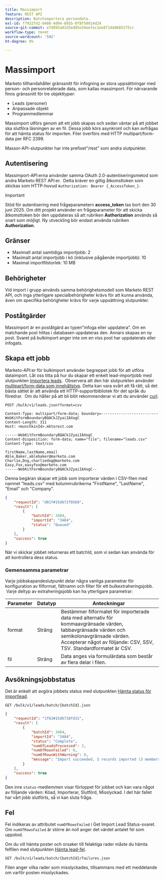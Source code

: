 ```yaml
---
title: Massimport
feature: REST API
description: Batchimportera persondata.
exl-id: f7922fd2-8408-4d04-8955-0f8f58914d24
source-git-commit: e7d893a81d3ed95e34eefac1ee8f1ddd6852f5cc
workflow-type: tm+mt
source-wordcount: '592'
ht-degree: 0%

---
```


# Massimport

Marketo tillhandahåller gränssnitt för infogning av stora uppsättningar med person- och personrelaterade data, som kallas massimport. För närvarande finns gränssnitt för tre objekttyper:

- Leads (personer)
- Anpassade objekt
- Programmedlemmar

Massimport utförs genom att ett jobb skapas och sedan väntar på att jobbet ska slutföra läsningen av en fil. Dessa jobb körs asynkront och kan avfrågas för att hämta status för importen. Filer överförs med HTTP multipart/form-data per RFC 2399.

Massor-API-slutpunkter har inte prefixet&quot;/rest&quot; som andra slutpunkter.

## Autentisering

Massimport-API:erna använder samma OAuth 2.0-autentiseringsmetod som andra Marketo REST API:er.  Detta kräver en giltig åtkomsttoken som skickas som HTTP-huvud `Authorization: Bearer {_AccessToken_}`.

>[!IMPORTANT]
>
>Stöd för autentisering med frågeparametern **access_token** tas bort den 30 juni 2025. Om ditt projekt använder en frågeparameter för att skicka åtkomsttoken bör den uppdateras så att rubriken **Authorization** används så snart som möjligt. Ny utveckling bör endast använda rubriken **Authorization**.

## Gränser

- Maximalt antal samtidiga importjobb: 2
- Maximalt antal importjobb i kö (inklusive pågående importjobb): 10
- Maximal importfilstorlek: 10 MB

## Behörigheter

Vid import i grupp används samma behörighetsmodell som Marketo REST API, och inga ytterligare specialbehörigheter krävs för att kunna använda, även om specifika behörigheter krävs för varje uppsättning slutpunkter.

## Poståtgärder

Massimport är en poståtgärd av typen&quot;infoga eller uppdatera&quot;. Om en matchande post hittas i databasen uppdateras den. Annars skapas en ny post. Svaret på bulkimport anger inte om en viss post har uppdaterats eller infogats.

## Skapa ett jobb

Marketo-API:er för bulkimport använder begreppet jobb för att utföra dataimport. Låt oss titta på hur du skapar ett enkelt lead-importjobb med slutpunkten [Importera leads](https://developer.adobe.com/marketo-apis/api/mapi/#tag/Bulk-Import-Leads/operation/importLeadUsingPOST).  Observera att den här slutpunkten använder [multipart/form-data som innehållstyp](https://www.w3.org/Protocols/rfc1341/7_2_Multipart.html). Detta kan vara svårt att få rätt, så det bästa sättet är att använda ett HTTP-supportbibliotek för det språk du föredrar.  Om du håller på att bli blöt rekommenderar vi att du använder [curl](https://curl.se/).

```
POST /bulk/v1/leads.json?format=csv
```

```
Content-Type: multipart/form-data; boundary=--------------------------WebKitFormBoundaryBQACkJZyaiIAXogC
Content-Length: 311
Host: <munchkinId>.mktorest.com
```

```
------WebKitFormBoundaryBQACkJZyaiIAXogC
Content-Disposition: form-data; name="file"; filename="leads.csv"
Content-Type: text/csv

firstName,lastName,email
Able,Baker,ablebaker@marketo.com
Charlie,Dog,charliedog@marketo.com
Easy,Fox,easyfox@marketo.com
------WebKitFormBoundaryBQACkJZyaiIAXogC--
```

Denna begäran skapar ett jobb som importerar värden i CSV-filen med namnet &quot;leads.csv&quot; med kolumnrubrikerna &quot;FirstName&quot;, &quot;LastName&quot;, &quot;Email&quot; och &quot;Company&quot;.

```json
{
    "requestId": "d01f#15d672f8560",
    "result": [
        {
            "batchId": 3404,
            "importId": "3404",
            "status": "Queued"
        }
    ],
    "success": true
}
```

När vi skickar jobbet returneras ett batchId, som vi sedan kan använda för att kontrollera dess status.

### Gemensamma parametrar

Varje jobbskapandeslutpunkt delar några vanliga parametrar för konfiguration av filformat, fältnamn och filter för ett bulkextraheringsjobb.  Varje deltyp av extraheringsjobb kan ha ytterligare parametrar:

| Parameter | Datatyp | Anteckningar |
|---|---|---|
| format | Sträng | Bestämmer filformatet för importerade data med alternativ för kommaavgränsade värden, tabbavgränsade värden och semikolonavgränsade värden. Accepterar något av följande: CSV, SSV, TSV. Standardformatet är CSV. |
| fil | Sträng | Data anges via formulärdata som består av flera delar i filen. |


## Avsökningsjobbstatus

Det är enkelt att avgöra jobbets status med slutpunkten [Hämta status för importlead](https://developer.adobe.com/marketo-apis/api/mapi/#tag/Bulk-Import-Leads/operation/getImportLeadStatusUsingGET).

```
GET /bulk/v1/leads/batch/{batchId}.json
```

```json
{
    "requestId": "1f63#15d6738fd15",
    "result": [
        {
            "batchId": 3404,
            "importId": "3404",
            "status": "Complete",
            "numOfLeadsProcessed": 3,
            "numOfRowsFailed": 0,
            "numOfRowsWithWarning": 0,
            "message": "Import succeeded, 3 records imported (3 members)"
        }
    ],
    "success": true
}
```

Den inre `status`-medlemmen visar förloppet för jobbet och kan vara något av följande värden: Köad, Importerar, Slutförd, Misslyckad. I det här fallet har vårt jobb slutförts, så vi kan sluta fråga.

## Fel

Fel indikeras av attributet `numOfRowsFailed` i Get Import Lead Status-svaret. Om `numOfRowsFailed` är större än noll anger det värdet antalet fel som uppstod.

Om du vill hämta poster och orsaker till felaktiga rader måste du hämta felfilen med slutpunkten [Hämta lead-fel](https://developer.adobe.com/marketo-apis/api/mapi/#tag/Bulk-Import-Leads/operation/getImportLeadFailuresUsingGET).

```
GET /bulk/v1/leads/batch/{batchId}/failures.json
```

Filen anger vilka rader som misslyckades, tillsammans med ett meddelande om varför posten misslyckades.
